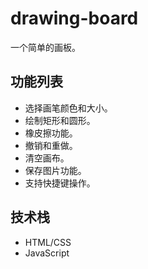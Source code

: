 # drawing-board
一个简单的画板。

## 功能列表
- 选择画笔颜色和大小。
- 绘制矩形和圆形。
- 橡皮擦功能。
- 撤销和重做。
- 清空画布。
- 保存图片功能。
- 支持快捷键操作。

## 技术栈
- HTML/CSS
- JavaScript
